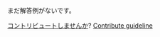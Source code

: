 
まだ解答例がないです。

[コントリビュートしませんか](https://github.com/BFEdev/BFE.dev-solutions/blob/main/problem/implement-json-parse_ja.md)?  [Contribute guideline](https://github.com/BFEdev/BFE.dev-solutions#how-to-contribute)
